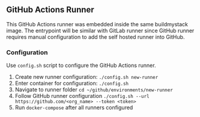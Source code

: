 ## GitHub Actions Runner

This GitHub Actions runner was embedded inside the same buildmystack image. The entrypoint will be similar with GitLab runner since GitHub runner requires manual configuration to add the self hosted runner into GitHub.

### Configuration

Use `config.sh` script to configure the GitHub Actions runner.

1. Create new runner configuration: `./config.sh new-runner`
1. Enter container for configuration:  `./config.sh`
1. Navigate to runner folder `cd ~/github/environments/new-runner`
1. Follow GitHub runner configuration `./config.sh --url https://github.com/<org_name> --token <token>`
1. Run `docker-compose` after all runners configured
